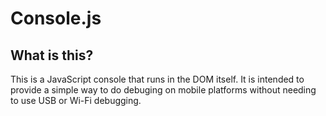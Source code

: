 # Console.js

## What is this?

This is a JavaScript console that runs in the DOM itself. It is intended to provide a simple way to do debuging on mobile platforms without needing to use USB or Wi-Fi debugging.


